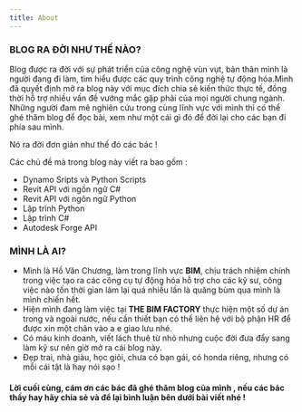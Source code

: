 ```yaml
---
title: About
---
```


### BLOG RA ĐỜI NHƯ THẾ NÀO?

Blog được ra đời với sự phát triển của công nghệ vùn vụt, bản thân mình là người đang đi làm, tìm hiểu được các quy trình công nghệ tự động hóa.Mình đã quyết định mở ra blog này với mục đích chia sẻ kiến thức thực tế, đồng thời hỗ trợ nhiều vấn đề vướng mắc gặp phải của mọi người chung ngành. Những người đam mê nghiên cứu trong cùng lĩnh vực với mình thì có thể ghé thăm blog để đọc bài, xem như một cái gì đó để đời lại cho các bạn đi phía sau mình.

Nó ra đời đơn giản như thế đó các bác !

Các chủ đề mà trong blog này viết ra bao gồm : 
- Dynamo Sripts và Python Scripts
- Revit API với ngồn ngữ C#
- Revit API với ngôn ngữ Python
- Lập trình Python
- Lập trình C#
- Autodesk Forge API

### MÌNH LÀ AI?

* Mình là Hồ Văn Chương, làm trong lĩnh vực **BIM**, chịu trách nhiệm chính trong việc tạo ra các công cụ tự động hóa hỗ trợ cho các kỹ sư, công việc nào tốn thời gian làm lại quá nhiều lần là quăng bùm qua mình là mình chiến hết.
* Hiện mình đang làm việc tại **THE BIM FACTORY** thực hiện một số dự án trong và ngoài nước, nếu cần thiết bạn có thể liên hệ với bộ phận HR để được xin một chân vào a e giao lưu nhé.
* Có máu kinh doanh, viết lách thuê từ nhỏ nhưng cuộc đời đưa đẩy sang làm kỹ sư nên giờ mở ra cái blog này.
* Đẹp trai, nhà giàu, học giỏi, chưa có bạn gái, có honda riêng, nhưng có mỗi cái tật là hay nói sạo !


#### Lời cuối cùng, cám ơn các bác đã ghé thăm blog của mình , nếu các bác thấy hay hãy chia sẻ và để lại bình luận bên dưới bài viết nhé !
